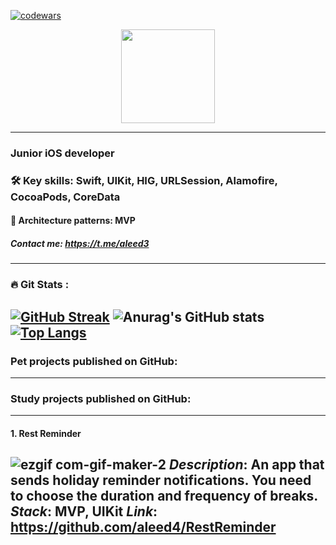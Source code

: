 [![codewars](https://www.codewars.com/users/aleed12/badges/small)](https://www.codewars.com/users/aleed12) 

<div id="header" align="center">
  <img src="https://media.giphy.com/media/SWWl3Y5b7U5hiVKVeA/giphy.gif" width="150"/>
</div>

***
### Junior iOS developer
### :hammer_and_wrench: Key skills: Swift, UIKit, HIG, URLSession, Alamofire, CocoaPods, CoreData

#### :file_folder: Architecture patterns: MVP


##### Contact me: https://t.me/aleed3
---

### :fire: Git Stats :
[![GitHub Streak](http://github-readme-streak-stats.herokuapp.com?user=aleed4&theme=dark&locale=ru)](https://git.io/streak-stats)
![Anurag's GitHub stats](https://github-readme-stats.vercel.app/api?username=aleed4&show_icons=true&theme=dark)
[![Top Langs](https://github-readme-stats.vercel.app/api/top-langs/?username=aleed4&layout=compact&theme=dark)](https://github.com/anuraghazra/github-readme-stats)
---
### Pet projects published on GitHub:
---
### Study projects published on GitHub:
---
#### 1. Rest Reminder
![ezgif com-gif-maker-2](https://user-images.githubusercontent.com/116024961/198470463-787cfcbc-73e1-4264-9c30-61d71a8a5f20.gif)
*Description*: An app that sends holiday reminder notifications. You need to choose the duration and frequency of breaks.
*Stack*: MVP, UIKit
*Link*: https://github.com/aleed4/RestReminder
---

